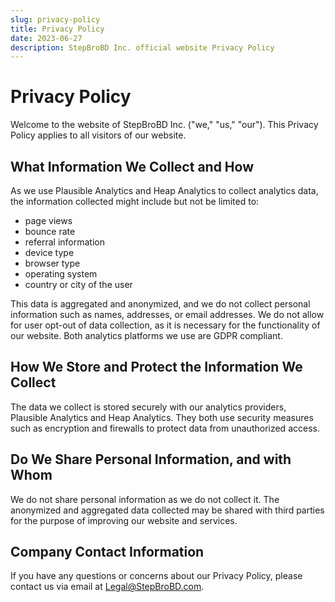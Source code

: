 ```yaml
---
slug: privacy-policy
title: Privacy Policy
date: 2023-06-27
description: StepBroBD Inc. official website Privacy Policy
---
```


# Privacy Policy

Welcome to the website of StepBroBD Inc. ("we," "us," "our"). This Privacy
Policy applies to all visitors of our website.

## What Information We Collect and How

As we use Plausible Analytics and Heap Analytics to collect analytics data, the
information collected might include but not be limited to:

- page views
- bounce rate
- referral information
- device type
- browser type
- operating system
- country or city of the user

This data is aggregated and anonymized, and we do not collect personal
information such as names, addresses, or email addresses. We do not allow for
user opt-out of data collection, as it is necessary for the functionality of our
website. Both analytics platforms we use are GDPR compliant.

## How We Store and Protect the Information We Collect

The data we collect is stored securely with our analytics providers, Plausible
Analytics and Heap Analytics. They both use security measures such as encryption
and firewalls to protect data from unauthorized access.

## Do We Share Personal Information, and with Whom

We do not share personal information as we do not collect it. The anonymized and
aggregated data collected may be shared with third parties for the purpose of
improving our website and services.

## Company Contact Information

If you have any questions or concerns about our Privacy Policy, please contact
us via email at [Legal@StepBroBD.com](mailto:Legal@StepBroBD.com).

